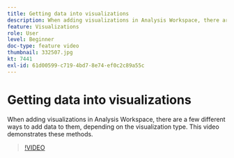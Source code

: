 ```yaml
---
title: Getting data into visualizations
description: When adding visualizations in Analysis Workspace, there are a few different ways to add data to them, depending on the visualization type. This video demonstrates these methods.
feature: Visualizations
role: User
level: Beginner
doc-type: feature video
thumbnail: 332507.jpg
kt: 7441
exl-id: 61d00599-c719-4bd7-8e74-ef0c2c89a55c
---
```

# Getting data into visualizations

When adding visualizations in Analysis Workspace, there are a few different ways to add data to them, depending on the visualization type. This video demonstrates these methods.

>[!VIDEO](https://video.tv.adobe.com/v/332507/?quality=12&learn=on)
